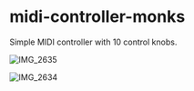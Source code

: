 # midi-controller-monks
Simple MIDI controller with 10 control knobs.

![IMG_2635](https://user-images.githubusercontent.com/15052685/154252479-3a972c4a-037f-4454-bbc1-bf06b0bd843f.JPG)

![IMG_2634](https://user-images.githubusercontent.com/15052685/154252543-51ca074f-7dff-4703-97d0-aea05b1937ae.JPG)
